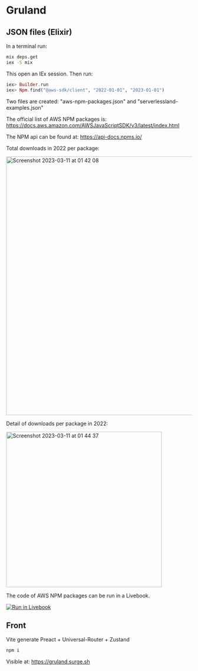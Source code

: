 # Gruland

## JSON files (Elixir)

In a terminal run:

```bash
mix deps.get
iex -S mix
```

This open an IEx session. Then run:

```elixir
iex> Builder.run
iex> Npm.find("@aws-sdk/client", "2022-01-01", "2023-01-01")
```

Two files are created: "aws-npm-packages.json" and "serverlessland-examples.json"

The official list of AWS NPM packages is: <https://docs.aws.amazon.com/AWSJavaScriptSDK/v3/latest/index.html>

The NPM api can be found at: <https://api-docs.npms.io/>

Total downloads in 2022 per package:

<img width="702" alt="Screenshot 2023-03-11 at 01 42 08" src="https://user-images.githubusercontent.com/6793008/224469567-eca61d3d-448c-4689-ac94-7acdf4f9a8ac.png">

Detail of downloads per package in 2022:

<img width="422" alt="Screenshot 2023-03-11 at 01 44 37" src="https://user-images.githubusercontent.com/6793008/224469675-a996a21a-d885-4eb8-a67b-9756ce733c45.png">

The code of AWS NPM packages can be run in a Livebook.

[![Run in Livebook](https://livebook.dev/badge/v1/blue.svg)](https://livebook.dev/run?url=https://github.com/ndrean/gruland/blob/main/livebook.livemd)

## Front

Vite generate Preact + Universal-Router + Zustand

```js
npm i
```

Visible at: <https://gruland.surge.sh>
